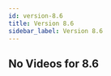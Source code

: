 ```yaml
---
id: version-8.6
title: Version 8.6
sidebar_label: Version 8.6
---
```


<div>

## No Videos for 8.6

<br />
<br />


</div>